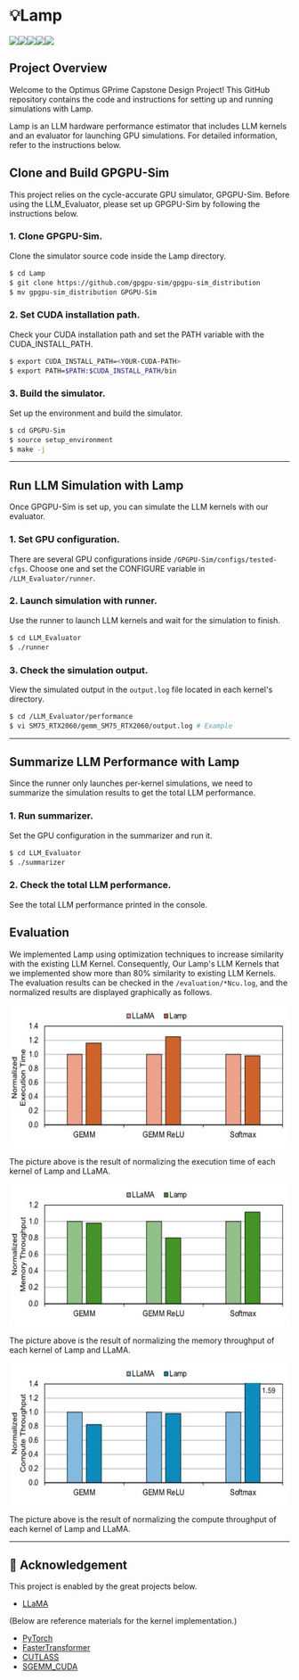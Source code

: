 # 💡Lamp
<div style="display:flex; flex-direction:row;">
  <img src="https://img.shields.io/badge/C%2B%2B-%2300599C?style=flat-square&logo=cplusplus&logoColor=white"/> 
  <img src="https://img.shields.io/badge/CUDA-%23A8B9CC?style=flat-square&logo=nvidia&logoColor=white"/> 
  <img src="https://img.shields.io/badge/Python-%233776AB?style=flat-square&logo=python&logoColor=white"/>     
  <img src="https://img.shields.io/badge/PyTorch-%23EE4C2C?style=flat-square&logo=pytorch&logoColor=white"/> 
  <img src="https://img.shields.io/badge/Bash-%234EAA25?style=flat-square&logo=gnubash&logoColor=white"/>
</div>

## Project Overview

Welcome to the Optimus GPrime Capstone Design Project! This GitHub repository contains the code and instructions for setting up and running simulations with Lamp.

Lamp is an LLM hardware performance estimator that includes LLM kernels and an evaluator for launching GPU simulations. For detailed information, refer to the instructions below.

## Clone and Build GPGPU-Sim

This project relies on the cycle-accurate GPU simulator, GPGPU-Sim. Before using the LLM_Evaluator, please set up GPGPU-Sim by following the instructions below.

### 1. Clone GPGPU-Sim.

Clone the simulator source code inside the Lamp directory.

```bash
$ cd Lamp
$ git clone https://github.com/gpgpu-sim/gpgpu-sim_distribution
$ mv gpgpu-sim_distribution GPGPU-Sim
```

### 2. Set CUDA installation path.

Check your CUDA installation path and set the PATH variable with the CUDA_INSTALL_PATH.

```bash
$ export CUDA_INSTALL_PATH=<YOUR-CUDA-PATH>
$ export PATH=$PATH:$CUDA_INSTALL_PATH/bin
```

### 3. Build the simulator.

Set up the environment and build the simulator.

```bash
$ cd GPGPU-Sim
$ source setup_environment
$ make -j
```

---

## Run LLM Simulation with Lamp

Once GPGPU-Sim is set up, you can simulate the LLM kernels with our evaluator.

### 1. Set GPU configuration.

There are several GPU configurations inside `/GPGPU-Sim/configs/tested-cfgs`. Choose one and set the CONFIGURE variable in `/LLM_Evaluator/runner`.

### 2. Launch simulation with runner.

Use the runner to launch LLM kernels and wait for the simulation to finish.

```bash
$ cd LLM_Evaluator
$ ./runner
```

### 3. Check the simulation output.

View the simulated output in the `output.log` file located in each kernel's directory.

```bash
$ cd /LLM_Evaluator/performance
$ vi SM75_RTX2060/gemm_SM75_RTX2060/output.log # Example
```

---

## Summarize LLM Performance with Lamp

Since the runner only launches per-kernel simulations, we need to summarize the simulation results to get the total LLM performance.

### 1. Run summarizer.

Set the GPU configuration in the summarizer and run it.

```bash
$ cd LLM_Evaluator
$ ./summarizer
```

### 2. Check the total LLM performance.

See the total LLM performance printed in the console.

<a id="evaluation"></a>
## Evaluation
We implemented Lamp using optimization techniques to increase similarity with the existing LLM Kernel.
Consequently, Our Lamp's LLM Kernels that we implemented show more than 80% similarity to existing LLM Kernels. The evaluation results can be checked in the `/evaluation/*Ncu.log`, and the normalized results are displayed graphically as follows.
<p align="center"><img src="evaluation/executionTime.jpg" height="256px"/></p>
The picture above is the result of normalizing the execution time of each kernel of Lamp and LLaMA.
<p align="center"><img src="evaluation/memoryThroughput.jpg" height="256px"/></p>
The picture above is the result of normalizing the memory throughput of each kernel of Lamp and LLaMA.
<p align="center"><img src="evaluation/computeThroughput.jpg" height="256px"/></p>
The picture above is the result of normalizing the compute throughput of each kernel of Lamp and LLaMA.

---


<a id="acknowledgement"></a>
## 👏 Acknowledgement
This project is enabled by the great projects below.
- [LLaMA](https://github.com/meta-llama/llama)
  
(Below are reference materials for the kernel implementation.)
- [PyTorch](https://github.com/pytorch/pytorch.git) 
- [FasterTransformer](https://github.com/NVIDIA/FasterTransformer.git)
- [CUTLASS](https://github.com/NVIDIA/cutlass.git)
- [SGEMM_CUDA](https://github.com/siboehm/SGEMM_CUDA)
